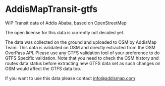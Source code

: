 # AddisMapTransit-gtfs

WIP Transit data of Addis Ababa, based on OpenStreetMap

The open license for this data is currently not decided yet.

The data was collected on the ground and uploaded to OSM by AddisMap Team. This data is validated on OSM and directly extracted from the OSM OverPass API. 
Please use any GTFS validation tool of your preference to do GTFS Specific validation. Note that you need to check the OSM history and routes data status before extracting new GTFS data set as such changes on OSM would affect the GTFS data too.
 
If you want to use this data please contact info@addismap.com

